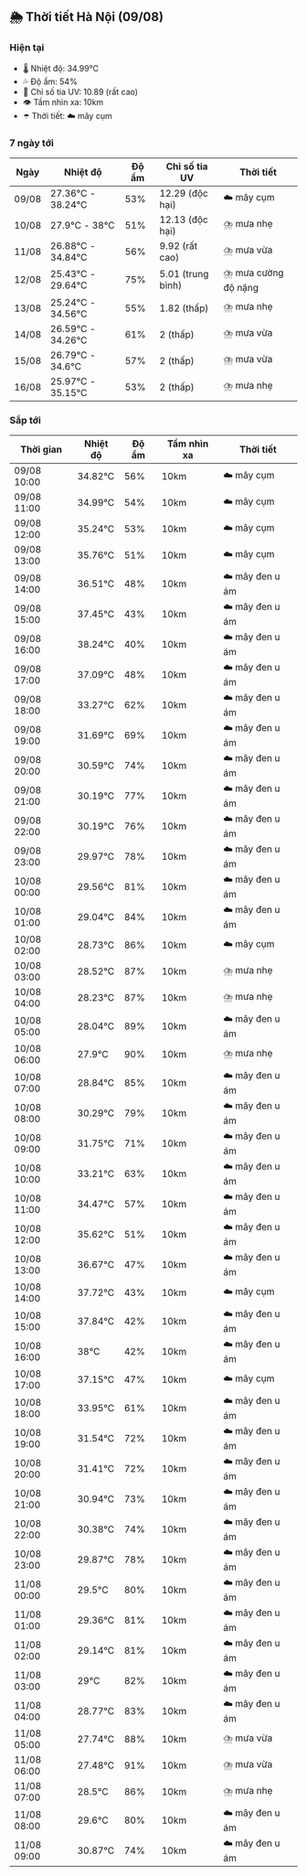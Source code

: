 ## 🌦️ Thời tiết Hà Nội (09/08)

### Hiện tại

- 🌡️ Nhiệt độ: 34.99℃
- 💦 Độ ẩm: 54%
- 🌟 Chỉ số tia UV: 10.89 (rất cao)
- 👁️ Tầm nhìn xa: 10km
- ☂️ Thời tiết: ☁️ mây cụm

### 7 ngày tới

| Ngày | Nhiệt độ | Độ ẩm | Chỉ số tia UV | Thời tiết |
| --- | --- | --- | --- | --- |
| 09/08 | 27.36℃ - 38.24℃ | 53% | 12.29 (độc hại) | ☁️ mây cụm |
| 10/08 | 27.9℃ - 38℃ | 51% | 12.13 (độc hại) | ⛈️ mưa nhẹ |
| 11/08 | 26.88℃ - 34.84℃ | 56% | 9.92 (rất cao) | ⛈️ mưa vừa |
| 12/08 | 25.43℃ - 29.64℃ | 75% | 5.01 (trung bình) | ⛈️ mưa cường độ nặng |
| 13/08 | 25.24℃ - 34.56℃ | 55% | 1.82 (thấp) | ⛈️ mưa nhẹ |
| 14/08 | 26.59℃ - 34.26℃ | 61% | 2 (thấp) | ⛈️ mưa vừa |
| 15/08 | 26.79℃ - 34.6℃ | 57% | 2 (thấp) | ⛈️ mưa vừa |
| 16/08 | 25.97℃ - 35.15℃ | 53% | 2 (thấp) | ⛈️ mưa nhẹ |

### Sắp tới

| Thời gian | Nhiệt độ | Độ ẩm | Tầm nhìn xa | Thời tiết |
| --- | --- | --- | --- | --- |
| 09/08 10:00 | 34.82℃ | 56% | 10km | ☁️ mây cụm |
| 09/08 11:00 | 34.99℃ | 54% | 10km | ☁️ mây cụm |
| 09/08 12:00 | 35.24℃ | 53% | 10km | ☁️ mây cụm |
| 09/08 13:00 | 35.76℃ | 51% | 10km | ☁️ mây cụm |
| 09/08 14:00 | 36.51℃ | 48% | 10km | ☁️ mây đen u ám |
| 09/08 15:00 | 37.45℃ | 43% | 10km | ☁️ mây đen u ám |
| 09/08 16:00 | 38.24℃ | 40% | 10km | ☁️ mây đen u ám |
| 09/08 17:00 | 37.09℃ | 48% | 10km | ☁️ mây đen u ám |
| 09/08 18:00 | 33.27℃ | 62% | 10km | ☁️ mây đen u ám |
| 09/08 19:00 | 31.69℃ | 69% | 10km | ☁️ mây đen u ám |
| 09/08 20:00 | 30.59℃ | 74% | 10km | ☁️ mây đen u ám |
| 09/08 21:00 | 30.19℃ | 77% | 10km | ☁️ mây đen u ám |
| 09/08 22:00 | 30.19℃ | 76% | 10km | ☁️ mây đen u ám |
| 09/08 23:00 | 29.97℃ | 78% | 10km | ☁️ mây đen u ám |
| 10/08 00:00 | 29.56℃ | 81% | 10km | ☁️ mây đen u ám |
| 10/08 01:00 | 29.04℃ | 84% | 10km | ☁️ mây đen u ám |
| 10/08 02:00 | 28.73℃ | 86% | 10km | ☁️ mây cụm |
| 10/08 03:00 | 28.52℃ | 87% | 10km | ⛈️ mưa nhẹ |
| 10/08 04:00 | 28.23℃ | 87% | 10km | ⛈️ mưa nhẹ |
| 10/08 05:00 | 28.04℃ | 89% | 10km | ☁️ mây đen u ám |
| 10/08 06:00 | 27.9℃ | 90% | 10km | ⛈️ mưa nhẹ |
| 10/08 07:00 | 28.84℃ | 85% | 10km | ☁️ mây đen u ám |
| 10/08 08:00 | 30.29℃ | 79% | 10km | ☁️ mây đen u ám |
| 10/08 09:00 | 31.75℃ | 71% | 10km | ☁️ mây đen u ám |
| 10/08 10:00 | 33.21℃ | 63% | 10km | ☁️ mây đen u ám |
| 10/08 11:00 | 34.47℃ | 57% | 10km | ☁️ mây đen u ám |
| 10/08 12:00 | 35.62℃ | 51% | 10km | ☁️ mây đen u ám |
| 10/08 13:00 | 36.67℃ | 47% | 10km | ☁️ mây đen u ám |
| 10/08 14:00 | 37.72℃ | 43% | 10km | ☁️ mây cụm |
| 10/08 15:00 | 37.84℃ | 42% | 10km | ☁️ mây đen u ám |
| 10/08 16:00 | 38℃ | 42% | 10km | ☁️ mây đen u ám |
| 10/08 17:00 | 37.15℃ | 47% | 10km | ☁️ mây cụm |
| 10/08 18:00 | 33.95℃ | 61% | 10km | ☁️ mây đen u ám |
| 10/08 19:00 | 31.54℃ | 72% | 10km | ☁️ mây đen u ám |
| 10/08 20:00 | 31.41℃ | 72% | 10km | ☁️ mây đen u ám |
| 10/08 21:00 | 30.94℃ | 73% | 10km | ☁️ mây đen u ám |
| 10/08 22:00 | 30.38℃ | 74% | 10km | ☁️ mây đen u ám |
| 10/08 23:00 | 29.87℃ | 78% | 10km | ☁️ mây đen u ám |
| 11/08 00:00 | 29.5℃ | 80% | 10km | ☁️ mây đen u ám |
| 11/08 01:00 | 29.36℃ | 81% | 10km | ☁️ mây đen u ám |
| 11/08 02:00 | 29.14℃ | 81% | 10km | ☁️ mây đen u ám |
| 11/08 03:00 | 29℃ | 82% | 10km | ☁️ mây đen u ám |
| 11/08 04:00 | 28.77℃ | 83% | 10km | ☁️ mây đen u ám |
| 11/08 05:00 | 27.74℃ | 88% | 10km | ⛈️ mưa vừa |
| 11/08 06:00 | 27.48℃ | 91% | 10km | ⛈️ mưa vừa |
| 11/08 07:00 | 28.5℃ | 86% | 10km | ⛈️ mưa nhẹ |
| 11/08 08:00 | 29.6℃ | 80% | 10km | ☁️ mây đen u ám |
| 11/08 09:00 | 30.87℃ | 74% | 10km | ☁️ mây đen u ám |
